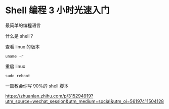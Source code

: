 # Shell 编程 3 小时光速入门

最简单的编程语言

什么是 shell？

查看 linux 的版本

```shell
uname -r
```

重启 linux

```shell
sudo reboot
```

一篇教会你写 90%的 shell 脚本

https://zhuanlan.zhihu.com/p/315294919?utm_source=wechat_session&utm_medium=social&utm_oi=56197411504128
